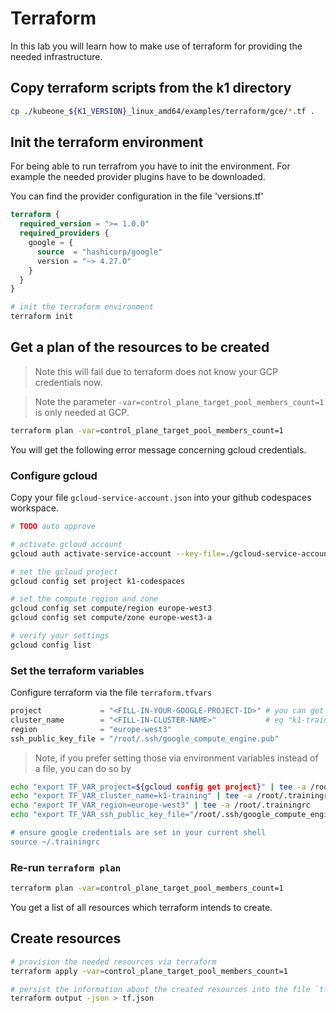 # Terraform

In this lab you will learn how to make use of terraform for providing the needed infrastructure.

## Copy terraform scripts from the k1 directory

```bash
cp ./kubeone_${K1_VERSION}_linux_amd64/examples/terraform/gce/*.tf .
```

## Init the terraform environment

For being able to run terrafrom you have to init the environment. For example the needed provider plugins have to be downloaded.

You can find the provider configuration in the file 'versions.tf'

```terraform
terraform {
  required_version = ">= 1.0.0"
  required_providers {
    google = {
      source  = "hashicorp/google"
      version = "~> 4.27.0"
    }
  }
}
```

```bash
# init the terraform environment
terraform init
```

## Get a plan of the resources to be created

> Note this will fail due to terraform does not know your GCP credentials now.

> Note the parameter `-var=control_plane_target_pool_members_count=1` is only needed at GCP.

```bash
terraform plan -var=control_plane_target_pool_members_count=1
```

You will get the following error message concerning gcloud credentials.

### Configure gcloud

Copy your file `gcloud-service-account.json` into your github codespaces workspace.

```bash
# TODO auto approve

# activate gcloud account
gcloud auth activate-service-account --key-file=./gcloud-service-account.json

# set the gcloud project
gcloud config set project k1-codespaces

# set the compute region and zone
gcloud config set compute/region europe-west3
gcloud config set compute/zone europe-west3-a

# verify your settings
gcloud config list
```

### Set the terraform variables

Configure terraform via the file `terraform.tfvars`

```tfvars
project             = "<FILL-IN-YOUR-GOOGLE-PROJECT-ID>" # you can get the info via `gcloud config get project`
cluster_name        = "<FILL-IN-CLUSTER-NAME>"           # eg "k1-training"
region              = "europe-west3"
ssh_public_key_file = "/root/.ssh/google_compute_engine.pub"

```

> Note, if you prefer setting those via environment variables instead of a file, you can do so by

```bash
echo "export TF_VAR_project=${gcloud config get project}" | tee -a /root/.trainingrc
echo "export TF_VAR_cluster_name=k1-training" | tee -a /root/.trainingrc
echo "export TF_VAR_region=europe-west3" | tee -a /root/.trainingrc
echo "export TF_VAR_ssh_public_key_file="/root/.ssh/google_compute_engine.pub"| tee -a /root/.trainingrc

# ensure google credentials are set in your current shell
source ~/.trainingrc
```

### Re-run `terraform plan`

```bash
terraform plan -var=control_plane_target_pool_members_count=1
```

You get a list of all resources which terraform intends to create.

## Create resources

```bash
# provision the needed resources via terraform
terraform apply -var=control_plane_target_pool_members_count=1

# persist the information about the created resources into the file `tf.json`
terraform output -json > tf.json
```
